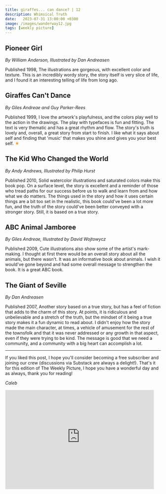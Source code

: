 ```yaml
---
title: giraffes... can dance? | 12
description: Whimsical Truth
date:   2023-07-31 13:00:00 +0300
image: /images/wanderway12.jpg
tags: [weekly picture]
---
```


## Pioneer Girl
*By William Anderson, Illustrated by Dan Andreasen*

Published 1998, The illustrations are gorgeous, with excellent color and texture. This is an incredibly wordy story, the story itself is very slice of life, and I found it an interesting telling of life from long ago.

## Giraffes Can't Dance 
*By Giles Andreae and Guy Parker-Rees*

Published 1999, I love the artwork's playfulness, and the colors play well to the action in the drawings. The play with typefaces is fun and fitting. The text is very thematic and has a great rhythm and flow. The story's truth is lovely and, overall, a great story from start to finish. I like what it says about self and finding that 'music' that makes you shine and gives you your best self. <h style="color:#E7A526;">★</h>


## The Kid Who Changed the World
*By Andy Andrews, Illustrated by Philip Hurst*

Published 2010, Solid watercolor illustrations and saturated colors make this book pop. On a surface level, the story is excellent and a reminder of those who tread paths for our success before us to walk and learn from and how what we do matters. The things used in the story and how it uses certain things are a bit too set in the realistic, this book could've been a lot more fun, and the truth of the story could've been better conveyed with a stronger story. Still, it is based on a true story.

## ABC Animal Jamboree
*By Giles Andreae, Illustrated by David Wojtowycz*

Published 2009, Cute illustrations also show some of the artist's mark-making. I thought at first there would be an overall story about all the animals, but there wasn't. It was an informative book about animals. I wish it would've gone beyond and had some overall message to strengthen the book. It is a great ABC book.

## The Giant of Seville
*By Dan Andreasen*

Published 2007, Another story based on a true story, but has a feel of fiction that adds to the charm of this story. At points, it is ridiculous and unbelievable and a stretch of the truth, but the mindset of it being a true story makes it a fun dynamic to read about. I didn't enjoy how the story made the main character, at times, a vehicle of amusement for the rest of the townsfolk and that it was never addressed or any growth in that aspect, even if they were trying to be kind. The message is good that we need a community, and a community with a big heart can accomplish a lot.

***

If you liked this post, I hope you'll consider becoming a free subscriber and joining our crew (discussions via Substack are always a delight!). That's it for this edition of The Weekly Picture, I hope you have a wonderful day and as always, thank you for reading!

*Caleb*
    
<iframe src="https://thewanderway.substack.com/embed" width="480" height="320" style="border:1px solid #EEE; background:white;" frameborder="0" scrolling="no"></iframe>

